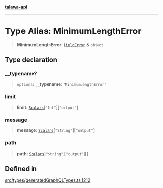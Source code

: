 [**talawa-api**](../../../README.md)

***

# Type Alias: MinimumLengthError

> **MinimumLengthError**: [`FieldError`](FieldError.md) & `object`

## Type declaration

### \_\_typename?

> `optional` **\_\_typename**: `"MinimumLengthError"`

### limit

> **limit**: [`Scalars`](Scalars.md)\[`"Int"`\]\[`"output"`\]

### message

> **message**: [`Scalars`](Scalars.md)\[`"String"`\]\[`"output"`\]

### path

> **path**: [`Scalars`](Scalars.md)\[`"String"`\]\[`"output"`\][]

## Defined in

[src/types/generatedGraphQLTypes.ts:1212](https://github.com/Suyash878/talawa-api/blob/e4413cec641a837926071678fed3c7f67234e31e/src/types/generatedGraphQLTypes.ts#L1212)
